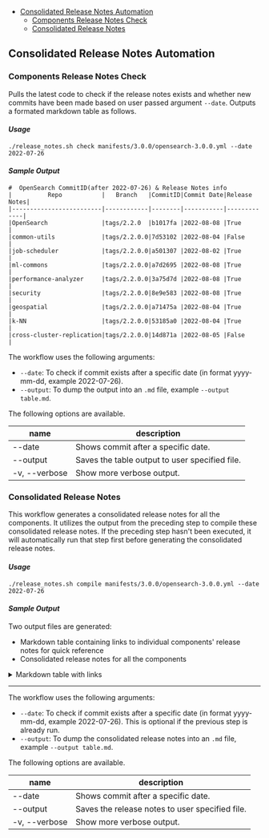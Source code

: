 - [Consolidated Release Notes Automation](#consolidated-release-notes-automation)
  - [Components Release Notes Check](#components-release-notes-check)
  - [Consolidated Release Notes](#consolidated-release-notes)

## Consolidated Release Notes Automation

### Components Release Notes Check 

Pulls the latest code to check if the release notes exists and whether new commits have been made based on user passed argument `--date`. Outputs a formated markdown table as follows.

#### *Usage*
```
./release_notes.sh check manifests/3.0.0/opensearch-3.0.0.yml --date 2022-07-26
```

#### *Sample Output*
```
#  OpenSearch CommitID(after 2022-07-26) & Release Notes info
|          Repo           |   Branch   |CommitID|Commit Date|Release Notes|
|-------------------------|------------|--------|-----------|-------------|
|OpenSearch               |tags/2.2.0  |b1017fa |2022-08-08 |True         |
|common-utils             |tags/2.2.0.0|7d53102 |2022-08-04 |False        |
|job-scheduler            |tags/2.2.0.0|a501307 |2022-08-02 |True         |
|ml-commons               |tags/2.2.0.0|a7d2695 |2022-08-08 |True         |
|performance-analyzer     |tags/2.2.0.0|3a75d7d |2022-08-08 |True         |
|security                 |tags/2.2.0.0|8e9e583 |2022-08-08 |True         |
|geospatial               |tags/2.2.0.0|a71475a |2022-08-04 |True         |
|k-NN                     |tags/2.2.0.0|53185a0 |2022-08-04 |True         |
|cross-cluster-replication|tags/2.2.0.0|14d871a |2022-08-05 |False        |
```

The workflow uses the following arguments:
* `--date`: To check if commit exists after a specific date (in format yyyy-mm-dd, example 2022-07-26).
* `--output`: To dump the output into an `.md` file, example `--output table.md`.


The following options are available.

| name               | description                                                             |
|--------------------|-------------------------------------------------------------------------|
| --date             | Shows commit after a specific date.                                     |
| --output           | Saves the table output to user specified file.  		       	       |
| -v, --verbose      | Show more verbose output.                                               |

### Consolidated Release Notes

This workflow generates a consolidated release notes for all the components. 
It utilizes the output from the preceding step to compile these consolidated release notes. If the preceding step hasn't been executed, it will automatically run that step first before generating the consolidated release notes. 

#### *Usage*
```
./release_notes.sh compile manifests/3.0.0/opensearch-3.0.0.yml --date 2022-07-26
```

#### *Sample Output*
Two output files are generated:
- Markdown table containing links to individual components' release notes for quick reference
- Consolidated release notes for all the components

<details> 
<summary>Markdown table with links</summary>

#  OpenSearch CommitID(after 2022-07-26) & Release Notes info
|          Repo           |    Branch     |CommitID|Commit Date|Release Notes Exists|                                                                                URL                                                                                 |
|-------------------------|---------------|--------|-----------|--------------------|--------------------------------------------------------------------------------------------------------------------------------------------------------------------|
|alerting                 |[tags/2.10.0.0]|dc1b9bf |2023-09-18 |True                |https://raw.githubusercontent.com/opensearch-project/alerting/2.10.0.0/release-notes/opensearch-alerting.release-notes-2.10.0.0.md                                  |
|anomaly-detection        |[tags/2.10.0.0]|bc4d8b1 |2023-09-08 |True                |https://raw.githubusercontent.com/opensearch-project/anomaly-detection/2.10.0.0/release-notes/opensearch-anomaly-detection.release-notes-2.10.0.0.md                |
|asynchronous-search      |[tags/2.10.0.0]|a312d9a |2023-09-07 |True                |https://raw.githubusercontent.com/opensearch-project/asynchronous-search/2.10.0.0/release-notes/opensearch-asynchronous-search.release-notes-2.10.0.0.md            |
|common-utils             |[tags/2.10.0.0]|0352c2f |2023-09-08 |True                |https://raw.githubusercontent.com/opensearch-project/common-utils/2.10.0.0/release-notes/opensearch-common-utils.release-notes-2.10.0.0.md                          |
|cross-cluster-replication|[tags/2.10.0.0]|dee2f60 |2023-09-08 |True                |https://raw.githubusercontent.com/opensearch-project/cross-cluster-replication/2.10.0.0/release-notes/opensearch-cross-cluster-replication.release-notes-2.10.0.0.md|
|custom-codecs            |[tags/2.10.0.0]|3437b43 |2023-09-15 |True                |https://raw.githubusercontent.com/opensearch-project/custom-codecs/2.10.0.0/release-notes/opensearch-custom-codecs.release-notes-2.10.0.0.md                        |
|geospatial               |[tags/2.10.0.0]|a3da222 |2023-09-12 |True                |https://raw.githubusercontent.com/opensearch-project/geospatial/2.10.0.0/release-notes/opensearch-geospatial.release-notes-2.10.0.0.md                              |
|index-management         |[tags/2.10.0.0]|062badd |2023-09-07 |True                |https://raw.githubusercontent.com/opensearch-project/index-management/2.10.0.0/release-notes/opensearch-index-management.release-notes-2.10.0.0.md                  |
|job-scheduler            |[tags/2.10.0.0]|e9d3637 |2023-09-12 |True                |https://raw.githubusercontent.com/opensearch-project/job-scheduler/2.10.0.0/release-notes/opensearch.job-scheduler.release-notes-2.10.0.0.md                        |
|k-NN                     |[tags/2.10.0.0]|e437016 |2023-09-07 |True                |https://raw.githubusercontent.com/opensearch-project/k-NN/2.10.0.0/release-notes/opensearch-knn.release-notes-2.10.0.0.md                                           |
|ml-commons               |[tags/2.10.0.0]|521214b |2023-09-13 |True                |https://raw.githubusercontent.com/opensearch-project/ml-commons/2.10.0.0/release-notes/opensearch-ml-common.release-notes-2.10.0.0.md                               |
|neural-search            |[tags/2.10.0.0]|9476d43 |2023-09-07 |True                |https://raw.githubusercontent.com/opensearch-project/neural-search/2.10.0.0/release-notes/opensearch-neural-search.release-notes-2.10.0.0.md                        |
|notifications            |[tags/2.10.0.0]|0a9dfb0 |2023-09-07 |True                |https://raw.githubusercontent.com/opensearch-project/notifications/2.10.0.0/release-notes/opensearch-notifications.release-notes-2.10.0.0.md                        |
|opensearch-observability |[tags/2.10.0.0]|d2c087c |2023-09-13 |True                |https://raw.githubusercontent.com/opensearch-project/observability/2.10.0.0/release-notes/opensearch-observability.release-notes-2.10.0.0.md                        |
|opensearch-reports       |[tags/2.10.0.0]|3095e3c |2023-09-13 |True                |https://raw.githubusercontent.com/opensearch-project/reporting/2.10.0.0/release-notes/opensearch-reporting.release-notes-2.10.0.0.md                                |
|performance-analyzer     |[tags/2.10.0.0]|3ee56fc |2023-09-07 |True                |https://raw.githubusercontent.com/opensearch-project/performance-analyzer/2.10.0.0/release-notes/opensearch-performance-analyzer.release-notes-2.10.0.0.md          |
|security                 |[tags/2.10.0.0]|6daa697 |2023-09-12 |True                |https://raw.githubusercontent.com/opensearch-project/security/2.10.0.0/release-notes/opensearch-security.release-notes-2.10.0.0.md                                  |
|security-analytics       |[tags/2.10.0.0]|e005b5a |2023-09-19 |True                |https://raw.githubusercontent.com/opensearch-project/security-analytics/2.10.0.0/release-notes/opensearch-security-analytics.release-notes-2.10.0.0.md              |
|sql                      |[tags/2.10.0.0]|ef18b38 |2023-09-07 |True                |https://raw.githubusercontent.com/opensearch-project/sql/2.10.0.0/release-notes/opensearch-sql.release-notes-2.10.0.0.md                                            |

</details>

---

The workflow uses the following arguments:
* `--date`: To check if commit exists after a specific date (in format yyyy-mm-dd, example 2022-07-26). This is optional if the previous step is already run.
* `--output`: To dump the consolidated release notes into an `.md` file, example `--output table.md`.


The following options are available.

| name               | description                                                             |
|--------------------|-------------------------------------------------------------------------|
| --date             | Shows commit after a specific date.                                     |
| --output           | Saves the release notes to user specified file.  		       	       |
| -v, --verbose      | Show more verbose output.                                               |
